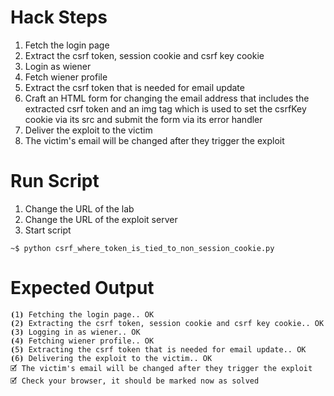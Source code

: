 # Hack Steps

1. Fetch the login page
2. Extract the csrf token, session cookie and csrf key cookie
3. Login as wiener
4. Fetch wiener profile
5. Extract the csrf token that is needed for email update
6. Craft an HTML form for changing the email address that includes the extracted csrf token and an img tag which is used to set the csrfKey cookie via its src and submit the form via its error handler
7. Deliver the exploit to the victim
8. The victim's email will be changed after they trigger the exploit

# Run Script

1. Change the URL of the lab
2. Change the URL of the exploit server
3. Start script

```
~$ python csrf_where_token_is_tied_to_non_session_cookie.py
```

# Expected Output

```
⦗1⦘ Fetching the login page.. OK
⦗2⦘ Extracting the csrf token, session cookie and csrf key cookie.. OK
⦗3⦘ Logging in as wiener.. OK
⦗4⦘ Fetching wiener profile.. OK
⦗5⦘ Extracting the csrf token that is needed for email update.. OK
⦗6⦘ Delivering the exploit to the victim.. OK
🗹 The victim's email will be changed after they trigger the exploit
🗹 Check your browser, it should be marked now as solved
```
